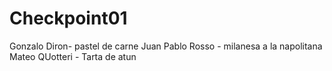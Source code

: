 # Checkpoint01
Gonzalo Diron- pastel de carne
Juan Pablo Rosso - milanesa a la napolitana
Mateo QUotteri - Tarta de atun

